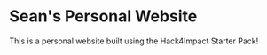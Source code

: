 # Sean's Personal Website
This is a personal website built using the Hack4Impact Starter Pack!
<You can add any description you want here.>
